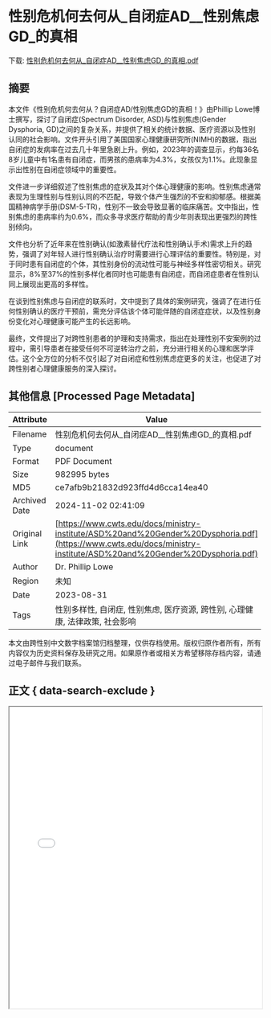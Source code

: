 # 性别危机何去何从_自闭症AD__性别焦虑GD_的真相

<!-- tcd_download_link -->
下载: <a href="../性别危机何去何从_自闭症AD__性别焦虑GD_的真相.pdf" download>性别危机何去何从_自闭症AD__性别焦虑GD_的真相.pdf</a>
<!-- tcd_download_link_end -->

## 摘要

<!-- tcd_abstract -->
本文件《性别危机何去何从？自闭症AD/性别焦虑GD的真相！》由Phillip Lowe博士撰写，探讨了自闭症(Spectrum Disorder, ASD)与性别焦虑(Gender Dysphoria, GD)之间的复杂关系，并提供了相关的统计数据、医疗资源以及性别认同的社会影响。文件开头引用了美国国家心理健康研究所(NIMH)的数据，指出自闭症的发病率在过去几十年里急剧上升。例如，2023年的调查显示，约每36名8岁儿童中有1名患有自闭症，而男孩的患病率为4.3%，女孩仅为1.1%。此现象显示出性别在自闭症领域中的重要性。

文件进一步详细叙述了性别焦虑的症状及其对个体心理健康的影响。性别焦虑通常表现为生理性别与性别认同的不匹配，导致个体产生强烈的不安和抑郁感。根据美国精神病学手册(DSM-5-TR)，性别不一致会导致显著的临床痛苦。文中指出，性别焦虑的患病率约为0.6%，而众多寻求医疗帮助的青少年则表现出更强烈的跨性别倾向。

文件也分析了近年来在性别确认(如激素替代疗法和性别确认手术)需求上升的趋势，强调了对年轻人进行性别确认治疗时需要进行心理评估的重要性。特别是，对于同时患有自闭症的个体，其性别身份的流动性可能与神经多样性密切相关。研究显示，8%至37%的性别多样化者同时也可能患有自闭症，而自闭症患者在性别认同上展现出更高的多样性。

在谈到性别焦虑与自闭症的联系时，文中提到了具体的案例研究，强调了在进行任何性别确认的医疗干预前，需充分评估该个体可能伴随的自闭症症状，以及性别身份变化对心理健康可能产生的长远影响。

最终，文件提出了对跨性别患者的护理和支持需求，指出在处理性别不安案例的过程中，需引导患者在接受任何不可逆转治疗之前，充分进行相关的心理和医学评估。这个全方位的分析不仅引起了对自闭症和性别焦虑症更多的关注，也促进了对跨性别者心理健康服务的深入探讨。

<!-- tcd_abstract_end -->

## 其他信息 [Processed Page Metadata]

| Attribute       | Value                                  |
|-----------------|----------------------------------------|
| Filename        | 性别危机何去何从_自闭症AD__性别焦虑GD_的真相.pdf                             |
| Type            | document                                 |
| Format          | PDF Document                               |
| Size            | 982995 bytes                           |
| MD5             | ce7afb9b21832d923ffd4d6cca14ea40                                  |
| Archived Date   | 2024-11-02 02:41:09                             |
| Original Link   | [https://www.cwts.edu/docs/ministry-institute/ASD%20and%20Gender%20Dysphoria.pdf](https://www.cwts.edu/docs/ministry-institute/ASD%20and%20Gender%20Dysphoria.pdf)                         |
| Author          | Dr. Phillip Lowe                               |
| Region          | 未知                               |
| Date            | 2023-08-31                                 |
| Tags            | 性别多样性, 自闭症, 性别焦虑, 医疗资源, 跨性别, 心理健康, 法律政策, 社会影响                                 |

本文由跨性别中文数字档案馆归档整理，仅供存档使用。版权归原作者所有，所有内容仅为历史资料保存及研究之用。如果原作者或相关方希望移除存档内容，请通过电子邮件与我们联系。

## 正文 { data-search-exclude }

<!-- tcd_main_text -->
<iframe src="../性别危机何去何从_自闭症AD__性别焦虑GD_的真相.pdf" width="100%" height="600px">
    <p>无法显示PDF，请下载查看。</p>
</iframe>
<!-- tcd_main_text_end -->

